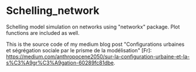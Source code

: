 # Schelling_network

Schelling model simulation on networks using "networkx" package. Plot functions are included as well.

This is the source code of my medium blog post "Configurations urbaines et ségrégation sociale par le prisme de la modélisation" [Fr]: https://medium.com/anthropocene2050/sur-la-configuration-urbaine-et-la-s%C3%A9gr%C3%A9gation-60289fc81dbe.
